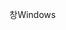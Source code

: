 <span data-ttu-id="3f6fa-101">창</span><span class="sxs-lookup"><span data-stu-id="3f6fa-101">Windows</span></span>